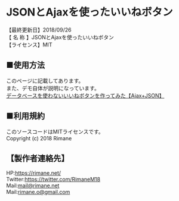 # JSONとAjaxを使ったいいねボタン
【最終更新日】2018/09/26  
【  名  称  】JSONとAjaxを使ったいいねボタン  
【ライセンス】MIT  

## ■使用方法
このページに記載してあります。  
また、デモ自体が説明になっています。  
[データベースを使わないいいねボタンを作ってみた【Ajax+JSON】](https://rimane.net/ajax-goodbtn-1061/)

## ■利用規約
このソースコードはMITライセンスです。  
Copyright (c) 2018 Rimane  

## 【製作者連絡先】
HP:<https://rimane.net/>  
Twitter:<https://twitter.com/RimaneM18>  
Mail:<mail@rimane.net>  
Mail:<rimane.o@gmail.com>
